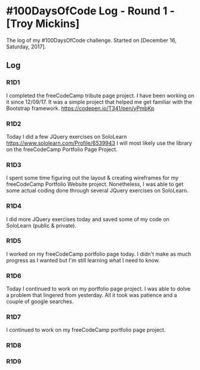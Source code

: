 # #100DaysOfCode Log - Round 1 - [Troy Mickins]

The log of my #100DaysOfCode challenge. Started on [December 16, Saturday, 2017].

## Log

### R1D1 
I completed the freeCodeCamp tribute page project.  I have been working on it since 12/09/17.  It was a simple project that helped me get familiar with the Bootstrap framework. https://codepen.io/T341/pen/yPmbKp

### R1D2
Today I did a few JQuery exercises on SoloLearn https://www.sololearn.com/Profile/6539943 I will most likely use the library on the freeCodeCamp Portfolio Page Project.

### R1D3
I spent some time figuring out the layout & creating wireframes for my freeCodeCamp Portfolio Website project.  Nonetheless, I was able to get some actual coding done through several JQuery exercises on SoloLearn.    

### R1D4
I did more JQuery exercises today and saved some of my code on SoloLearn (public & private).

### R1D5
I worked on my freeCodeCamp portfolio page today.  I didn't make as much progress as I wanted but I'm still learning what I need to know.

### R1D6
Today I continued to work on my portfolio page project.  I was able to dolve a problem that lingered from yesterday.  All it took was patience and a couple of google searches.  

### R1D7
I continued to work on my freeCodeCamp portfolio page project.  



### R1D8

### R1D9


